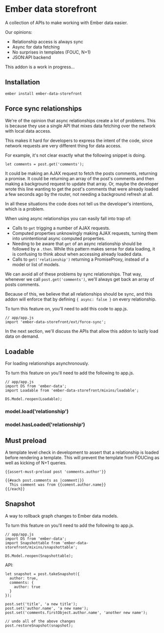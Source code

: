 # Ember data storefront

A collection of APIs to make working with Ember data easier.

Our opinions:

* Relationship access is always sync
* Async for data fetching
* No surprises in templates (FOUC, N+1)
* JSON:API backend

This addon is a work in progress...

## Installation

```
ember install ember-data-storefront
```

## Force sync relationships

We're of the opinion that async relationships create a lot of problems. This is because they use a single API that mixes data fetching over the network with local data access.

This makes it hard for developers to express the intent of the code, since network requests are very different thing for data access.

For example, it's not clear exactly what the following snippet is doing.

```
let comments = post.get('comments');
```

It could be making an AJAX request to fetch the posts comments, returning a promise. It could be returning an array of the post's comments and then making a background request to update that array. Or, maybe the developer wrote this line wanting to get the post's comments that were already loaded a few seconds ago by the router, not needing a background refresh at all.

In all these situations the code does not tell us the developer's intentions, which is a problem.

When using async relationships you can easily fall into trap of:

* Calls to `get` trigging a number of AJAX requests.
* Computed properties unknowingly making AJAX requests, turning them into unintentional async computed properties.
* Needing to be aware that `get` of an async relationship should be followed by a `.then`. While this pattern makes sense for data loading, it is confusing to think about when accessing already loaded data.
* Calls to `get('relationship')` returning a PromiseProxy, instead of a model or list of models.

We can avoid all of these problems by sync relationships. That way, whenever we call `post.get('comments')`, we'll always get back an array of posts comments.

Because of this, we believe that all relationships should be sync, and this addon will enforce that by defining `{ async: false }` on every relationship.

To turn this feature on, you'll need to add this code to app.js.

```
// app/app.js
import 'ember-data-storefront/ext/force-sync';
```

In the next section, we'll discuss the APIs that allow this addon to lazily load data on demand.

## Loadable

For loading relationships asynchronously.

To turn this feature on you'll need to add the following to app.js.

```
// app/app.js
import DS from 'ember-data';
import Loadable from 'ember-data-storefront/mixins/loadable';

DS.Model.reopen(Loadable);
```

### model.load('relationship')

### model.hasLoaded('relationship')

## Must preload

A template level check in development to assert that a relationship is loaded before rendering a template. This will prevent the template from FOUCing as well as kicking of N+1 queries.

```
{{assert-must-preload post 'comments.author'}}

{{#each post.comments as |comment|}}
  This comment was from {{coment.author.name}}
{{/each}}
```

## Snapshot

A way to rollback graph changes to Ember data models.

To turn this feature on you'll need to add the following to app.js.

```
// app/app.js
import DS from 'ember-data';
import Snapshottable from 'ember-data-storefront/mixins/snapshottable';

DS.Model.reopen(Snapshottable);
```

API:

```
let snapshot = post.takeSnapshot({
  author: true,
  comments: {
    author: true
  }
});

post.set('title', 'a new title');
post.set('author.name', 'a new name');
post.set('comments.firstObject.author.name', 'another new name');

// undo all of the above changes
post.restoreSnapshot(snapshot);
```
